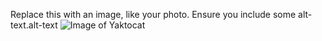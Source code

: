 Replace this with an image, like your photo. Ensure you include some alt-text.alt-text
![Image of Yaktocat](https://octodex.github.com/images/yaktocat.png)
